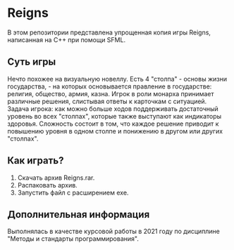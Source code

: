 # Reigns

В этом репозитории представлена упрощенная копия игры Reigns, написанная на C++ при помощи SFML.

## Суть игры

Нечто похожее на визуальную новеллу. Есть 4 "столпа" - основы жизни государства, - на которых основывается правление в государстве: религия, общество, армия, казна. Игрок в роли монарха принимает различные решения, слистывая ответы к карточкам с ситуацией. Задача игрока: как можно больше ходов поддерживать достаточный уровень во всех "столпах", которые также выступают как индикаторы здоровья. Сложность состоит в том, что каждое решение приводит к повышению уровня в одном столпе и понижению в другом или других "столпах".

## Как играть?

1. Скачать архив Reigns.rar.
2. Распаковать архив.
3. Запустить файл с расширением exe.

## Дополнительная информация

Выполнялась в качестве курсовой работы в 2021 году по дисциплине "Методы и стандарты программирования".
